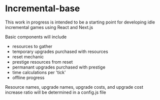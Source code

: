 # Incremental-base

This work in progress is intended to be a starting point for developing idle incremental games using React and Next.js

Basic components will include
- resources to gather
- temporary upgrades purchased with resources
- reset mechanic
- prestige resources from reset
- permanant upgrades purchased with prestige
- time calculations per 'tick'
- offline progress

Resource names, upgrade names, upgrade costs, and upgrade cost increase ratio will be determined in a config.js file
